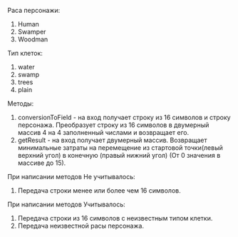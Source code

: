 Раса персонажи:
1. Human
2. Swamper
3. Woodman

Тип клеток:
1. water
2. swamp
3. trees
4. plain

Методы:
1. conversionToField - на вход получает строку из 16 символов и строку персонажа. Преобразует строку из 16 символов в
   двумерный массив 4 на 4 заполненный числами и возвращает его.
2. getResult - на вход получает двумерный массив. Возвращает минимальные затраты на перемещение из стартовой точки(левый
   верхний угол) в конечную (правый нижний угол) (От 0 значения в массиве до 15).

При написании методов Не учитывалось:
1. Передача строки менее или более чем 16 символов.

При написании методов Учитывалось:
1. Передача строки из 16 символов с неизвестным типом клетки.
2. Передача неизвестной расы персонажа.
